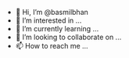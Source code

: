 - 👋 Hi, I’m @basmilbhan
- 👀 I’m interested in ...
- 🌱 I’m currently learning ...
- 💞️ I’m looking to collaborate on ...
- 📫 How to reach me ...

<!---
basmilbhan/basmilbhan is a ✨ special ✨ repository because its `README.md` (this file) appears on your GitHub profile.
You can click the Preview link to take a look at your changes.
--->
